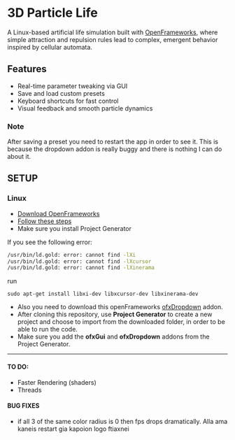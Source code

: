 # 3D Particle Life
 A Linux-based artificial life simulation built with [OpenFrameworks](https://openframeworks.cc/), where simple attraction and repulsion rules lead to complex, emergent behavior inspired by cellular automata.
 
## Features
- Real-time parameter tweaking via GUI
- Save and load custom presets
- Keyboard shortcuts for fast control
- Visual feedback and smooth particle dynamics

### Note
After saving a preset you need to restart the app in order to see it. This is because the dropdown addon is really buggy and there is nothing I can do about it.

## SETUP
### Linux
- [Download OpenFrameworks](https://openframeworks.cc/download/)
- [Follow these steps](https://openframeworks.cc/setup/linux-install/)
- Make sure you install Project Generator

 If you see the following error:

```bash
/usr/bin/ld.gold: error: cannot find -lXi
/usr/bin/ld.gold: error: cannot find -lXcursor
/usr/bin/ld.gold: error: cannot find -lXinerama
```
run 
``` 
sudo apt-get install libxi-dev libxcursor-dev libxinerama-dev
```

- Also you need to download this openFrameworks [ofxDropdown](https://github.com/roymacdonald/ofxDropdown) addon. 
- After cloning this repository, use **Project Generator** to create a new project and choose to import from the downloaded folder, in order to be able to run the code.
- Make sure you add the **ofxGui** and **ofxDropdown** addons from the Project Generator. 

---
#### TO DO:
- Faster Rendering (shaders)
- Threads
  
#### BUG FIXES
- if all 3 of the same color radius is 0 then fps drops dramatically. Alla ama kaneis restart gia kapoion logo ftiaxnei
